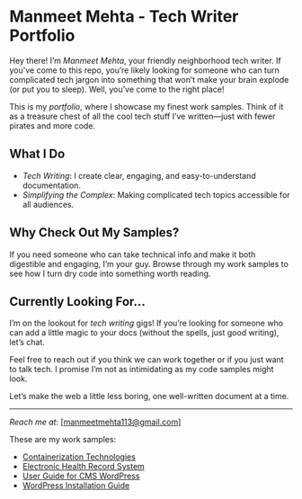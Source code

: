 # Manmeet Mehta - Tech Writer Portfolio

Hey there! I’m *Manmeet Mehta*, your friendly neighborhood tech writer. If you've come to this repo, you’re likely looking for someone who can turn complicated tech jargon into something that won’t make your brain explode (or put you to sleep). Well, you’ve come to the right place!

This is my *portfolio*, where I showcase my finest work samples. Think of it as a treasure chest of all the cool tech stuff I’ve written—just with fewer pirates and more code. 

## What I Do
- *Tech Writing*: I create clear, engaging, and easy-to-understand documentation.
- *Simplifying the Complex*: Making complicated tech topics accessible for all audiences.

## Why Check Out My Samples?
If you need someone who can take technical info and make it both digestible and engaging, I’m your guy. Browse through my work samples to see how I turn dry code into something worth reading.

## Currently Looking For...
I’m on the lookout for *tech writing* gigs! If you’re looking for someone who can add a little magic to your docs (without the spells, just good writing), let’s chat.

Feel free to reach out if you think we can work together or if you just want to talk tech. I promise I’m not as intimidating as my code samples might look. 

Let’s make the web a little less boring, one well-written document at a time. 

---
*Reach me at*: [manmeetmehta113@gmail.com]  

These are my work samples:

- <a href="https://github.com/manmeet113/work-samples/blob/main/Containerization%20Technologies.md" target="_blank">Containerization Technologies</a>
- <a href="https://github.com/manmeet113/work-samples/blob/main/Electronic%20Health%20Record%20System.md" target="_blank">Electronic Health Record System</a>
- <a href="https://github.com/manmeet113/work-samples/blob/main/User%20Guide%20for%20CMS%20WordPress.md" target="_blank">User Guide for CMS WordPress</a>
- <a href="https://github.com/manmeet113/work-samples/blob/main/WordPress%20Installation%20Guide.md" target="_blank">WordPress Installation Guide</a>

